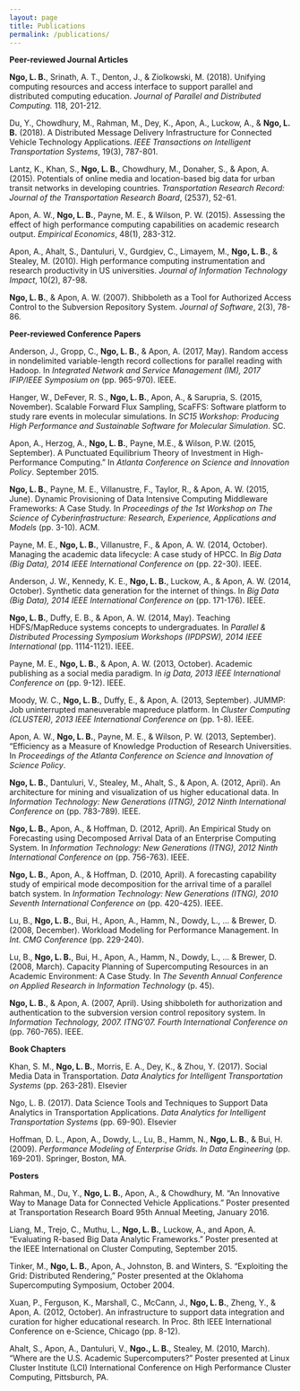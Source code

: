 ```yaml
---
layout: page
title: Publications
permalink: /publications/
---
```


**Peer-reviewed Journal Articles**

**Ngo, L. B.**, Srinath, A. T., Denton, J., & Ziolkowski, M. (2018). Unifying computing resources and access interface to support parallel and distributed computing education. *Journal of Parallel and Distributed Computing.* 118, 201-212.

Du, Y., Chowdhury, M., Rahman, M., Dey, K., Apon, A., Luckow, A., & **Ngo, L. B.** (2018). A Distributed Message Delivery Infrastructure for Connected Vehicle Technology Applications. *IEEE Transactions on Intelligent Transportation Systems*, 19(3), 787-801.

Lantz, K., Khan, S., **Ngo, L. B.**, Chowdhury, M., Donaher, S., & Apon, A. (2015). Potentials of online media and location-based big data for urban transit networks in developing countries. *Transportation Research Record: Journal of the Transportation Research Board*, (2537), 52-61.

Apon, A. W., **Ngo, L. B.**, Payne, M. E., & Wilson, P. W. (2015). Assessing the effect of high performance computing capabilities on academic research output. *Empirical Economics*, 48(1), 283-312.

Apon, A., Ahalt, S., Dantuluri, V., Gurdgiev, C., Limayem, M., **Ngo, L. B.**, & Stealey, M. (2010). High performance computing instrumentation and research productivity in US universities. *Journal of Information Technology Impact*, 10(2), 87-98.

**Ngo, L. B.**, & Apon, A. W. (2007). Shibboleth as a Tool for Authorized Access Control to the Subversion Repository System. *Journal of Software*, 2(3), 78-86.

**Peer-reviewed Conference Papers**

Anderson, J., Gropp, C., **Ngo, L. B.**, & Apon, A. (2017, May). Random access in nondelimited variable-length record collections for parallel reading with Hadoop. In *Integrated Network and Service Management (IM), 2017 IFIP/IEEE Symposium on* (pp. 965-970). IEEE.

Hanger, W., DeFever, R. S., **Ngo, L. B.**, Apon, A., & Sarupria, S. (2015, November). Scalable Forward Flux Sampling, ScaFFS: Software platform to study rare events in molecular simulations. In *SC15 Workshop: Producing High Performance and Sustainable Software for Molecular Simulation*. SC.

Apon, A., Herzog, A., **Ngo, L. B.**, Payne, M.E., & Wilson, P.W. (2015, September). A Punctuated Equilibrium Theory of Investment in High-Performance Computing.” In *Atlanta Conference on Science and Innovation Policy*. September 2015.

**Ngo, L. B.**, Payne, M. E., Villanustre, F., Taylor, R., & Apon, A. W. (2015, June). Dynamic Provisioning of Data Intensive Computing Middleware Frameworks: A Case Study. In *Proceedings of the 1st Workshop on The Science of Cyberinfrastructure: Research, Experience, Applications and Models* (pp. 3-10). ACM.

Payne, M. E., **Ngo, L. B.**, Villanustre, F., & Apon, A. W. (2014, October). Managing the academic data lifecycle: A case study of HPCC. In *Big Data (Big Data), 2014 IEEE International Conference on* (pp. 22-30). IEEE.

Anderson, J. W., Kennedy, K. E., **Ngo, L. B.**, Luckow, A., & Apon, A. W. (2014, October). Synthetic data generation for the internet of things. In *Big Data (Big Data), 2014 IEEE International Conference on* (pp. 171-176). IEEE.

**Ngo, L. B.**, Duffy, E. B., & Apon, A. W. (2014, May). Teaching HDFS/MapReduce systems concepts to undergraduates. In *Parallel & Distributed Processing Symposium Workshops (IPDPSW), 2014 IEEE International* (pp. 1114-1121). IEEE.

Payne, M. E., **Ngo, L. B.**, & Apon, A. W. (2013, October). Academic publishing as a social media paradigm. In *ig Data, 2013 IEEE International Conference on* (pp. 9-12). IEEE.

Moody, W. C., **Ngo, L. B.**, Duffy, E., & Apon, A. (2013, September). JUMMP: Job uninterrupted maneuverable mapreduce platform. In *Cluster Computing (CLUSTER), 2013 IEEE International Conference on* (pp. 1-8). IEEE.

Apon, A. W., **Ngo, L. B.**, Payne, M. E., & Wilson, P. W. (2013, September). “Efficiency as a Measure of Knowledge Production of Research Universities. In *Proceedings of the Atlanta Conference on Science and Innovation of Science Policy*.

**Ngo, L. B.**, Dantuluri, V., Stealey, M., Ahalt, S., & Apon, A. (2012, April). An architecture for mining and visualization of us higher educational data. In *Information Technology: New Generations (ITNG), 2012 Ninth International Conference on* (pp. 783-789). IEEE.

**Ngo, L. B.**, Apon, A., & Hoffman, D. (2012, April). An Empirical Study on Forecasting using Decomposed Arrival Data of an Enterprise Computing System. In *Information Technology: New Generations (ITNG), 2012 Ninth International Conference on* (pp. 756-763). IEEE.

**Ngo, L. B.**, Apon, A., & Hoffman, D. (2010, April). A forecasting capability study of empirical mode decomposition for the arrival time of a parallel batch system. In *Information Technology: New Generations (ITNG), 2010 Seventh International Conference on* (pp. 420-425). IEEE.

Lu, B., **Ngo, L. B.**, Bui, H., Apon, A., Hamm, N., Dowdy, L., … & Brewer, D. (2008, December). Workload Modeling for Performance Management. In *Int. CMG Conference* (pp. 229-240).

Lu, B., **Ngo, L. B.**, Bui, H., Apon, A., Hamm, N., Dowdy, L., … & Brewer, D. (2008, March). Capacity Planning of Supercomputing Resources in an Academic Environment: A Case Study. In *The Seventh Annual Conference on Applied Research in Information Technology* (p. 45).

**Ngo, L. B.**, & Apon, A. (2007, April). Using shibboleth for authorization and authentication to the subversion version control repository system. In *Information Technology, 2007. ITNG’07. Fourth International Conference on* (pp. 760-765). IEEE.

**Book Chapters**

Khan, S. M., **Ngo, L. B.**, Morris, E. A., Dey, K., & Zhou, Y. (2017). Social Media Data in Transportation. *Data Analytics for Intelligent Transportation Systems* (pp. 263-281). Elsevier

Ngo, L. B. (2017). Data Science Tools and Techniques to Support Data Analytics in Transportation Applications. *Data Analytics for Intelligent Transportation Systems* (pp. 69-90). Elsevier

Hoffman, D. L., Apon, A., Dowdy, L., Lu, B., Hamm, N., **Ngo, L. B.**, & Bui, H. (2009). *Performance Modeling of Enterprise Grids. In Data Engineering* (pp. 169-201). Springer, Boston, MA.

**Posters**

Rahman, M., Du, Y., **Ngo, L. B.**, Apon, A., & Chowdhury, M. “An Innovative Way to Manage Data for Connected Vehicle Applications.” Poster presented at Transportation Research Board 95th Annual Meeting, January 2016.

Liang, M., Trejo, C., Muthu, L., **Ngo, L. B.**, Luckow, A., and Apon, A. “Evaluating R-based Big Data Analytic Frameworks.” Poster presented at the IEEE International on Cluster Computing, September 2015.

Tinker, M., **Ngo, L. B.**, Apon, A., Johnston, B. and Winters, S. “Exploiting the Grid: Distributed Rendering,” Poster presented at the Oklahoma Supercomputing Symposium, October 2004.

Xuan, P., Ferguson, K., Marshall, C., McCann, J., **Ngo, L. B.**, Zheng, Y., & Apon, A. (2012, October). An infrastructure to support data integration and curation for higher educational research. In Proc. 8th IEEE International Conference on e-Science, Chicago (pp. 8-12).

Ahalt, S., Apon, A., Dantuluri, V., **Ngo., L. B.**, Stealey, M. (2010, March). “Where are the U.S. Academic Supercomputers?” Poster presented at Linux Cluster Institute (LCI) International Conference on High Performance Cluster Computing, Pittsburch, PA.